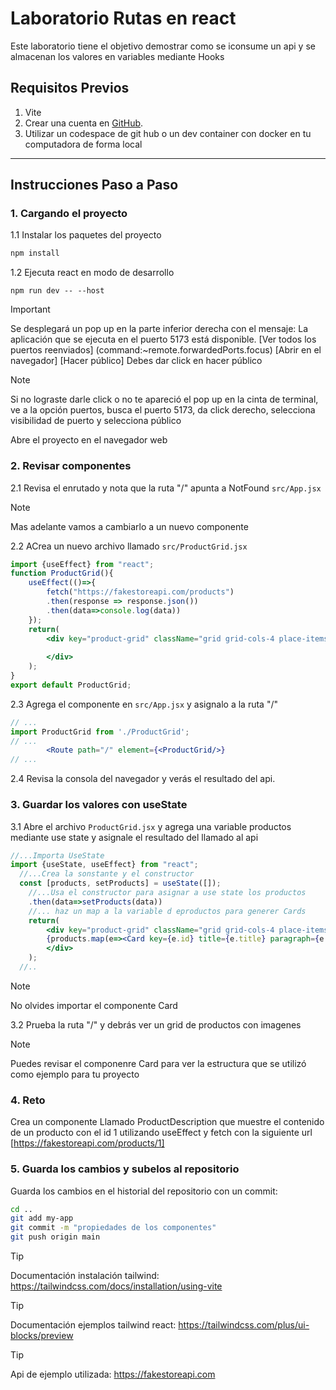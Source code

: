# Laboratorio Rutas en react

Este laboratorio tiene el objetivo demostrar como se iconsume un api y se almacenan los valores en variables mediante Hooks
## Requisitos Previos

1. Vite
2. Crear una cuenta en [GitHub](https://github.com/).
3. Utilizar un codespace de git hub o un dev container con docker en tu computadora de forma local

---

## Instrucciones Paso a Paso

### 1. Cargando el proyecto

1.1  Instalar los paquetes del proyecto

``` bash
npm install
```

1.2 Ejecuta react en modo de desarrollo

```
npm run dev -- --host
```

> [!IMPORTANT]
> Se desplegará un pop up en la parte inferior derecha con el mensaje: La aplicación que se ejecuta en el puerto 5173 está disponible. 
> [Ver todos los puertos reenviados] (command:~remote.forwardedPorts.focus) [Abrir en el navegador] [Hacer público] Debes dar click en hacer público

> [!NOTE]
>Si no lograste darle click o no te apareció el pop up en la cinta de terminal, ve a la opción puertos, busca el puerto 5173, da click derecho, selecciona visibilidad de puerto y selecciona público

Abre el proyecto en el navegador web

### 2. Revisar componentes

2.1 Revisa el enrutado y nota que la ruta "/" apunta a NotFound ```src/App.jsx```
> [!NOTE]
>Mas adelante vamos a cambiarlo a un nuevo componente

2.2 ACrea un nuevo archivo llamado ```src/ProductGrid.jsx```

```jsx
import {useEffect} from "react";
function ProductGrid(){
    useEffect(()=>{
        fetch("https://fakestoreapi.com/products")
        .then(response => response.json())
        .then(data=>console.log(data))
    });
    return(
        <div key="product-grid" className="grid grid-cols-4 place-items-stretch gap-4 p-8 dark:bg-gray-900">      
        
        </div>
    );
}
export default ProductGrid;

```
2.3 Agrega el componente en ```src/App.jsx``` y asignalo a la ruta "/"

```jsx
// ...
import ProductGrid from './ProductGrid';
// ...
        <Route path="/" element={<ProductGrid/>}
// ...
```

2.4 Revisa la consola del navegador y verás el resultado del api.

### 3. Guardar los valores con useState

3.1 Abre el archivo ```ProductGrid.jsx``` y agrega una variable productos mediante use state y asignale el resultado del llamado al api
```jsx
//...Importa UseState
import {useState, useEffect} from "react";
  //...Crea la sonstante y el constructor
  const [products, setProducts] = useState([]);
    //...Usa el constructor para asignar a use state los productos
    .then(data=>setProducts(data))
    //... haz un map a la variable d eproductos para generer Cards
    return(
        <div key="product-grid" className="grid grid-cols-4 place-items-stretch gap-4 p-8 dark:bg-gray-900">      
        {products.map(e=><Card key={e.id} title={e.title} paragraph={e.description} image={e.image} model={e.price}/>)}
        </div>
    );
  //..
```
> [!NOTE]
>No olvides importar el componente Card

3.2 Prueba la ruta "/" y debrás ver un grid de productos con imagenes
> [!NOTE]
> Puedes revisar el componenre Card para ver la estructura que se utilizó como ejemplo para tu proyecto

### 4. Reto

Crea un componente Llamado ProductDescription que muestre el contenido de un producto con el id 1 utilizando useEffect y fetch con la siguiente url [https://fakestoreapi.com/products/1] 

### 5. Guarda los cambios y subelos al repositorio

Guarda los cambios en el historial del repositorio con un commit:

```bash
cd ..
git add my-app
git commit -m "propiedades de los componentes"
git push origin main
```
 > [!TIP]
 > Documentación instalación tailwind: https://tailwindcss.com/docs/installation/using-vite

 > [!TIP]
 > Documentación ejemplos tailwind react: https://tailwindcss.com/plus/ui-blocks/preview

  > [!TIP]
 > Api de ejemplo utilizada: https://fakestoreapi.com
